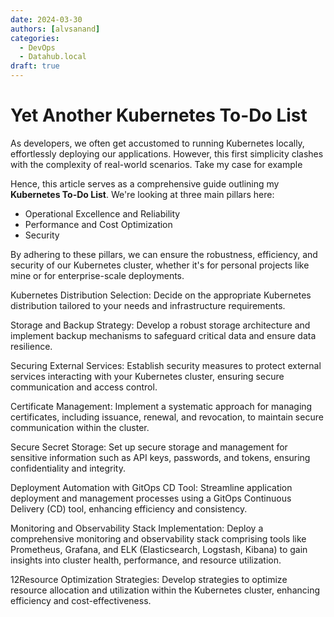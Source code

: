 ```yaml
---
date: 2024-03-30
authors: [alvsanand]
categories:
  - DevOps
  - Datahub.local
draft: true
---
```

# Yet Another Kubernetes To-Do List

As developers, we often get accustomed to running Kubernetes locally, effortlessly deploying our applications. However, this first simplicity clashes with the complexity of real-world scenarios. Take my case for example

Hence, this article serves as a comprehensive guide outlining my **Kubernetes To-Do List**. We're looking at three main pillars here:

- Operational Excellence and Reliability
- Performance and Cost Optimization
- Security

By adhering to these pillars, we can ensure the robustness, efficiency, and security of our Kubernetes cluster, whether it's for personal projects like mine or for enterprise-scale deployments.



Kubernetes Distribution Selection: Decide on the appropriate Kubernetes distribution tailored to your needs and infrastructure requirements.

Storage and Backup Strategy: Develop a robust storage architecture and implement backup mechanisms to safeguard critical data and ensure data resilience.

Securing External Services: Establish security measures to protect external services interacting with your Kubernetes cluster, ensuring secure communication and access control.

Certificate Management: Implement a systematic approach for managing certificates, including issuance, renewal, and revocation, to maintain secure communication within the cluster.

Secure Secret Storage: Set up secure storage and management for sensitive information such as API keys, passwords, and tokens, ensuring confidentiality and integrity.

Deployment Automation with GitOps CD Tool: Streamline application deployment and management processes using a GitOps Continuous Delivery (CD) tool, enhancing efficiency and consistency.

Monitoring and Observability Stack Implementation: Deploy a comprehensive monitoring and observability stack comprising tools like Prometheus, Grafana, and ELK (Elasticsearch, Logstash, Kibana) to gain insights into cluster health, performance, and resource utilization.

12Resource Optimization Strategies: Develop strategies to optimize resource allocation and utilization within the Kubernetes cluster, enhancing efficiency and cost-effectiveness.
